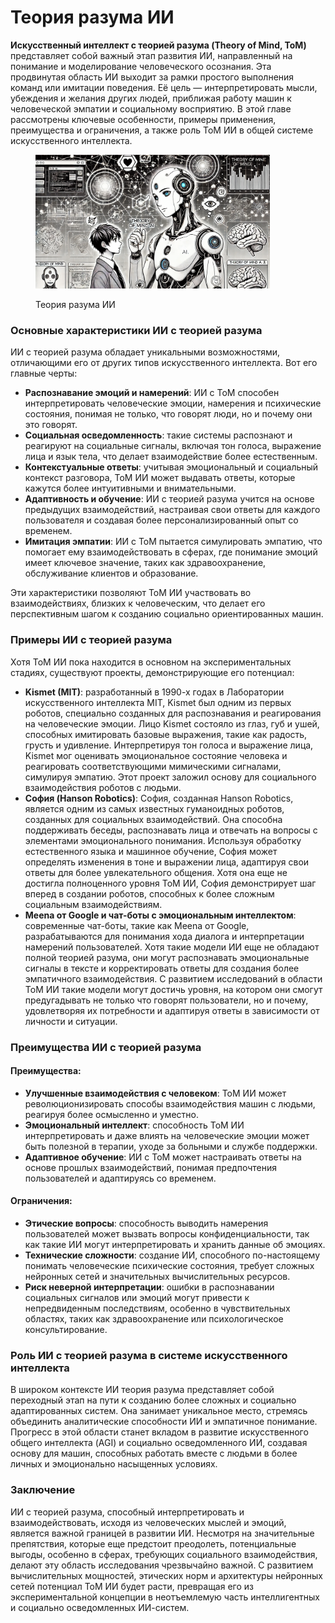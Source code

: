 # Теория разума ИИ

**Искусственный интеллект с теорией разума (Theory of Mind, ToM)** представляет собой важный этап развития ИИ, направленный на понимание и моделирование человеческого осознания. Эта продвинутая область ИИ выходит за рамки простого выполнения команд или имитации поведения. Её цель — интерпретировать мысли, убеждения и желания других людей, приближая работу машин к человеческой эмпатии и социальному восприятию. В этой главе рассмотрены ключевые особенности, примеры применения, преимущества и ограничения, а также роль ToM ИИ в общей системе искусственного интеллекта.

<div align="left">

<figure><img src="../../../.gitbook/assets/image (1) (1) (1) (1) (1) (1).png" alt="" width="375"><figcaption><p>Теория разума ИИ</p></figcaption></figure>

</div>

### Основные характеристики ИИ с теорией разума

ИИ с теорией разума обладает уникальными возможностями, отличающими его от других типов искусственного интеллекта. Вот его главные черты:

* **Распознавание эмоций и намерений**: ИИ с ToM способен интерпретировать человеческие эмоции, намерения и психические состояния, понимая не только, что говорят люди, но и почему они это говорят.
* **Социальная осведомленность**: такие системы распознают и реагируют на социальные сигналы, включая тон голоса, выражение лица и язык тела, что делает взаимодействие более естественным.
* **Контекстуальные ответы**: учитывая эмоциональный и социальный контекст разговора, ToM ИИ может выдавать ответы, которые кажутся более интуитивными и внимательными.
* **Адаптивность и обучение**: ИИ с теорией разума учится на основе предыдущих взаимодействий, настраивая свои ответы для каждого пользователя и создавая более персонализированный опыт со временем.
* **Имитация эмпатии**: ИИ с ToM пытается симулировать эмпатию, что помогает ему взаимодействовать в сферах, где понимание эмоций имеет ключевое значение, таких как здравоохранение, обслуживание клиентов и образование.

Эти характеристики позволяют ToM ИИ участвовать во взаимодействиях, близких к человеческим, что делает его перспективным шагом к созданию социально ориентированных машин.

### Примеры ИИ с теорией разума

Хотя ToM ИИ пока находится в основном на экспериментальных стадиях, существуют проекты, демонстрирующие его потенциал:

* **Kismet (MIT)**: разработанный в 1990-х годах в Лаборатории искусственного интеллекта MIT, Kismet был одним из первых роботов, специально созданных для распознавания и реагирования на человеческие эмоции. Лицо Kismet состояло из глаз, губ и ушей, способных имитировать базовые выражения, такие как радость, грусть и удивление. Интерпретируя тон голоса и выражение лица, Kismet мог оценивать эмоциональное состояние человека и реагировать соответствующими мимическими сигналами, симулируя эмпатию. Этот проект заложил основу для социального взаимодействия роботов с людьми.
* **София (Hanson Robotics)**: София, созданная Hanson Robotics, является одним из самых известных гуманоидных роботов, созданных для социальных взаимодействий. Она способна поддерживать беседы, распознавать лица и отвечать на вопросы с элементами эмоционального понимания. Используя обработку естественного языка и машинное обучение, София может определять изменения в тоне и выражении лица, адаптируя свои ответы для более увлекательного общения. Хотя она еще не достигла полноценного уровня ToM ИИ, София демонстрирует шаг вперед в создании роботов, способных к более сложным социальным взаимодействиям.
* **Meena от Google и чат-боты с эмоциональным интеллектом**: современные чат-боты, такие как Meena от Google, разрабатываются для понимания хода диалога и интерпретации намерений пользователей. Хотя такие модели ИИ еще не обладают полной теорией разума, они могут распознавать эмоциональные сигналы в тексте и корректировать ответы для создания более эмпатичного взаимодействия. С развитием исследований в области ToM ИИ такие модели могут достичь уровня, на котором они смогут предугадывать не только что говорят пользователи, но и почему, удовлетворяя их потребности и адаптируя ответы в зависимости от личности и ситуации.

### Преимущества ИИ с теорией разума

#### Преимущества:

* **Улучшенные взаимодействия с человеком**: ToM ИИ может революционизировать способы взаимодействия машин с людьми, реагируя более осмысленно и уместно.
* **Эмоциональный интеллект**: способность ToM ИИ интерпретировать и даже влиять на человеческие эмоции может быть полезной в терапии, уходе за больными и службе поддержки.
* **Адаптивное обучение**: ИИ с ToM может настраивать ответы на основе прошлых взаимодействий, понимая предпочтения пользователей и адаптируясь со временем.

#### Ограничения:

* **Этические вопросы**: способность выводить намерения пользователей может вызвать вопросы конфиденциальности, так как такие ИИ могут интерпретировать и хранить данные об эмоциях.
* **Технические сложности**: создание ИИ, способного по-настоящему понимать человеческие психические состояния, требует сложных нейронных сетей и значительных вычислительных ресурсов.
* **Риск неверной интерпретации**: ошибки в распознавании социальных сигналов или эмоций могут привести к непредвиденным последствиям, особенно в чувствительных областях, таких как здравоохранение или психологическое консультирование.

### Роль ИИ с теорией разума в системе искусственного интеллекта

В широком контексте ИИ теория разума представляет собой переходный этап на пути к созданию более сложных и социально адаптированных систем. Она занимает уникальное место, стремясь объединить аналитические способности ИИ и эмпатичное понимание. Прогресс в этой области станет вкладом в развитие искусственного общего интеллекта (AGI) и социально осведомленного ИИ, создавая основу для машин, способных работать вместе с людьми в более личных и эмоционально насыщенных условиях.

### Заключение

ИИ с теорией разума, способный интерпретировать и взаимодействовать, исходя из человеческих мыслей и эмоций, является важной границей в развитии ИИ. Несмотря на значительные препятствия, которые еще предстоит преодолеть, потенциальные выгоды, особенно в сферах, требующих социального взаимодействия, делают эту область исследования чрезвычайно важной. С развитием вычислительных мощностей, этических норм и архитектуры нейронных сетей потенциал ToM ИИ будет расти, превращая его из экспериментальной концепции в неотъемлемую часть интеллигентных и социально осведомленных ИИ-систем.
